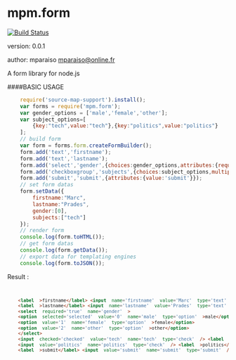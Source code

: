 mpm.form
========

[![Build Status](https://travis-ci.org/Mparaiso/mpm.form.png?branch=master)](https://travis-ci.org/Mparaiso/mpm.form)

version: 0.0.1

author: mparaiso <mparaiso@online.fr>

A form library for node.js

####BASIC USAGE

```javascript
	require('source-map-support').install();
	var forms = require('mpm.form');
	var gender_options = ['male','female','other'];
	var subject_options=[
		{key:"tech",value:"tech"},{key:"politics",value:"politics"}
	];
	// build form
	var form = forms.form.createFormBuilder();
	form.add('text','firstname');
	form.add('text','lastname');
	form.add('select','gender',{choices:gender_options,attributes:{required:true}});
	form.add('checkboxgroup','subjects',{choices:subject_options,multiple:true,extended:true});
	form.add('submit','submit',{attributes:{value:'submit'}});
	// set form datas
	form.setData({
		firstname:"Marc",
		lastname:"Prades",
		gender:[0],
		subjects:["tech"]
	});
	// render form
	console.log(form.toHTML()); 
	// get form datas
	console.log(form.getData());
	// export data for templating engines
	console.log(form.toJSON());
```

Result : 
<code>
```html
	<label  >firstname</label> <input  name='firstname'  value='Marc'  type='text'  />
	<label  >lastname</label> <input  name='lastname'  value='Prades'  type='text'  />
	<select  required='true'  name='gender'  >
	<option  selected='selected'  value='0'  name='male'  type='option'  >male</option>
	<option  value='1'  name='female'  type='option'  >female</option>
	<option  value='2'  name='other'  type='option'  >other</option>
	</select>
	<input  checked='checked'  value='tech'  name='tech'  type='check'  /> <label  >tech</label>
	<input  value='politics'  name='politics'  type='check'  /> <label  >politics</label>
	<label  >submit</label> <input  value='submit'  name='submit'  type='submit'  />
```
</code>